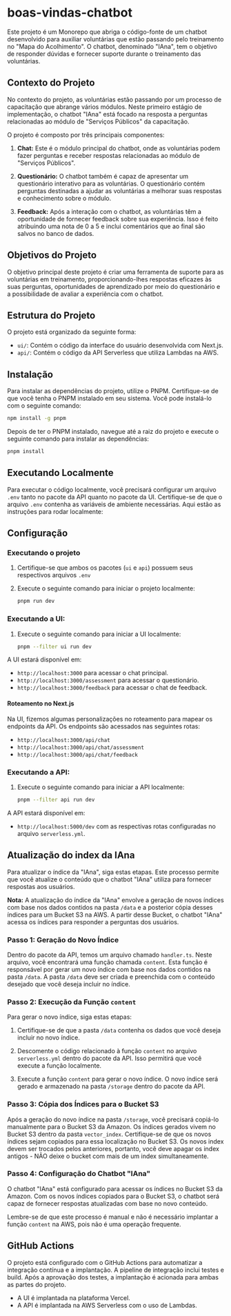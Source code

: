 # boas-vindas-chatbot

Este projeto é um Monorepo que abriga o código-fonte de um chatbot desenvolvido para auxiliar voluntárias que estão passando pelo treinamento no "Mapa do Acolhimento". O chatbot, denominado "IAna", tem o objetivo de responder dúvidas e fornecer suporte durante o treinamento das voluntárias.

## Contexto do Projeto

No contexto do projeto, as voluntárias estão passando por um processo de capacitação que abrange vários módulos. Neste primeiro estágio de implementação, o chatbot "IAna" está focado na resposta a perguntas relacionadas ao módulo de "Serviços Públicos" da capacitação.

O projeto é composto por três principais componentes:

1. **Chat:** Este é o módulo principal do chatbot, onde as voluntárias podem fazer perguntas e receber respostas relacionadas ao módulo de "Serviços Públicos".

2. **Questionário:** O chatbot também é capaz de apresentar um questionário interativo para as voluntárias. O questionário contém perguntas destinadas a ajudar as voluntárias a melhorar suas respostas e conhecimento sobre o módulo.

3. **Feedback:** Após a interação com o chatbot, as voluntárias têm a oportunidade de fornecer feedback sobre sua experiência. Isso é feito atribuindo uma nota de 0 a 5 e inclui comentários que ao final são salvos no banco de dados.

## Objetivos do Projeto

O objetivo principal deste projeto é criar uma ferramenta de suporte para as voluntárias em treinamento, proporcionando-lhes respostas eficazes às suas perguntas, oportunidades de aprendizado por meio do questionário e a possibilidade de avaliar a experiência com o chatbot.

## Estrutura do Projeto

O projeto está organizado da seguinte forma:

- `ui/`: Contém o código da interface do usuário desenvolvida com Next.js.
- `api/`: Contém o código da API Serverless que utiliza Lambdas na AWS.

## Instalação

Para instalar as dependências do projeto, utilize o PNPM. Certifique-se de que você tenha o PNPM instalado em seu sistema. Você pode instalá-lo com o seguinte comando:

```bash
npm install -g pnpm
```

Depois de ter o PNPM instalado, navegue até a raiz do projeto e execute o seguinte comando para instalar as dependências:

```bash
pnpm install
```

## Executando Localmente

Para executar o código localmente, você precisará configurar um arquivo `.env` tanto no pacote da API quanto no pacote da UI. Certifique-se de que o arquivo `.env` contenha as variáveis de ambiente necessárias. Aqui estão as instruções para rodar localmente:

## Configuração

### Executando o projeto

1. Certifique-se que ambos os pacotes (`ui` e `api`) possuem seus respectivos arquivos `.env`

2. Execute o seguinte comando para iniciar o projeto localmente:
   ```bash
   pnpm run dev
   ```

### Executando a UI:

1. Execute o seguinte comando para iniciar a UI localmente:
   ```bash
   pnpm --filter ui run dev
   ```

A UI estará disponível em:

- `http://localhost:3000` para acessar o chat principal.
- `http://localhost:3000/assessment` para acessar o questionário.
- `http://localhost:3000/feedback` para acessar o chat de feedback.

#### Roteamento no Next.js

Na UI, fizemos algumas personalizações no roteamento para mapear os endpoints da API. Os endpoints são acessados nas seguintes rotas:

- `http://localhost:3000/api/chat`
- `http://localhost:3000/api/chat/assessment`
- `http://localhost:3000/api/chat/feedback`

### Executando a API:

1. Execute o seguinte comando para iniciar a API localmente:
   ```bash
   pnpm --filter api run dev
   ```

A API estará disponível em:

- `http://localhost:5000/dev` com as respectivas rotas configuradas no arquivo `serverless.yml`.

## Atualização do index da IAna

Para atualizar o índice da "IAna", siga estas etapas. Este processo permite que você atualize o conteúdo que o chatbot "IAna" utiliza para fornecer respostas aos usuários.

**Nota:** A atualização do índice da "IAna" envolve a geração de novos índices com base nos dados contidos na pasta `/data` e a posterior cópia desses índices para um Bucket S3 na AWS. A partir desse Bucket, o chatbot "IAna" acessa os índices para responder a perguntas dos usuários.

### Passo 1: Geração do Novo Índice

Dentro do pacote da API, temos um arquivo chamado `handler.ts`. Neste arquivo, você encontrará uma função chamada `content`. Esta função é responsável por gerar um novo índice com base nos dados contidos na pasta `/data`. A pasta `/data` deve ser criada e preenchida com o conteúdo desejado que você deseja incluir no índice.

### Passo 2: Execução da Função `content`

Para gerar o novo índice, siga estas etapas:

1. Certifique-se de que a pasta `/data` contenha os dados que você deseja incluir no novo índice.

2. Descomente o código relacionado à função `content` no arquivo `serverless.yml` dentro do pacote da API. Isso permitirá que você execute a função localmente.

3. Execute a função `content` para gerar o novo índice. O novo índice será gerado e armazenado na pasta `/storage` dentro do pacote da API.

### Passo 3: Cópia dos Índices para o Bucket S3

Após a geração do novo índice na pasta `/storage`, você precisará copiá-lo manualmente para o Bucket S3 da Amazon. Os índices gerados vivem no Bucket S3 dentro da pasta `vector_index`. Certifique-se de que os novos índices sejam copiados para essa localização no Bucket S3. Os novos index devem ser trocados pelos anteriores, portanto, você deve apagar os index antigos - NÃO deixe o bucket com mais de um index simultaneamente.

### Passo 4: Configuração do Chatbot "IAna"

O chatbot "IAna" está configurado para acessar os índices no Bucket S3 da Amazon. Com os novos índices copiados para o Bucket S3, o chatbot será capaz de fornecer respostas atualizadas com base no novo conteúdo.

Lembre-se de que este processo é manual e não é necessário implantar a função `content` na AWS, pois não é uma operação frequente.

## GitHub Actions

O projeto está configurado com o GitHub Actions para automatizar a integração contínua e a implantação. A pipeline de integração inclui testes e build. Após a aprovação dos testes, a implantação é acionada para ambas as partes do projeto.

- A UI é implantada na plataforma Vercel.
- A API é implantada na AWS Serverless com o uso de Lambdas.
